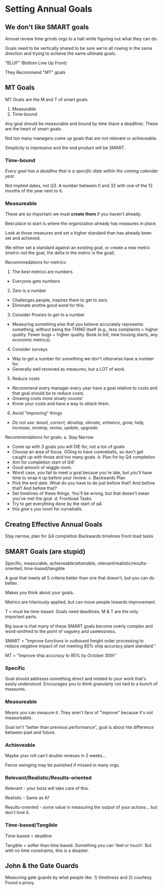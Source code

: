 # Setting Annual Goals

## We don't like SMART goals

Annual review time grinds orgs to a halt while figuring out what they can do. 

Goals need to be vertically shared to be sure we're all rowing in the same direction and trying to acheive the same ultimate goals.

"BLUF" (Bottom Line Up Front)

They Recommend "MT" goals

## MT Goals

MT Goals are the M and T of smart goals.

1. Measurable
2. Time-bound

Any goal should be measurable and bound by time (have a deadline). These are the heart of smart goals. 

Not too many managers come up goals that are not relevant or achieveable. 

Simplicity is impressive and the end product will be SMART. 

### Time-bound

*Every goal has a deadline that is a specific date within the coming calendar year.*

Not implied dates, not Q3. A number between 0 and 32 with one of the 12 months of the year next to it.

### Measureable

These are so important we must **create them** if you haven't already. 

Best place to start is where the organization already has measures in place. 

Look at those measures and set a higher standard than has already been set and achieved. 

We either set a standard against an existing goal, or create a new metric (metric not the goal, the delta in the metric is the goal). 

Recommnedations for metrics:
1. The best metrics are numbers
- Everyone gets numbers
2. Zero is a number
- Challenges people, inspires them to get to zero. 
- Eliminate anothe good word for this. 
3. Consider Proxies to get to a number
- Measuring something else that you believe accurately represents something, without being the THING itself (e.g., less complaints = higher quality. Fewer bugs = higher quality. Book to bill, new housng starts, any economic metrics).
4. Consider surveys
- Way to get a number for something we don't otherwise have a number for. 
- Generally well received as measures, but a LOT of work.
5. Reduce costs
- Recommend every manager every year have a goal relative to costs and that goal should be to reduce costs. 
- Growing costs more slowly counts!
- Know your costs and have a way to attack them.
6. Avoid "improving" things
- *Do not use: boost, correct, develop, elevate, enhance, grow, help, increase, revamp, revise, update, upgrade.*

Recommendations for goals: 
a. Stay Narrow
- Come up with 3 goals you will DIE for, not a ton of goals. 
- Choose an area of focus. GOing to have cureveballs, so don't get caught up with those and too many goals.
b. Plan for by Q4 completion
- Aim for completion start of Q4! 
- Good amount of wiggle room. 
- Worst case, you fail to meet a goal becaue you're late, but you'll have time to wrap it up before your review. 
c. Backwards Plan
- Pick the end date. What do you have to do just before that? And before that? And before that? 
- Set timelines of these things. You'll be wrong, but that doesn't mean you've met the goal. 
d. Frontload Tasks
- Try to get everything done by the start of q4.
- this give s you room for curveballs. 



## Creatng Effective Annual Goals

Stay narrow, plan for Q4 completion
Backwards timelines
Front load tasks 


## SMART Goals (are stupid)

Specific, measurable, achieveable/attainable, relevant/realistic/results-oriented, time-based/tangible

A goal that meets all 5 criteria better than one that doesn't, but you can do better. 

Makes you think about your goals. 

Metrics are hilariously applied, but can move people towards improvement. 

T = must be time-based. Goals need deadlines. M & T are the only important parts. 

Big issue is that many of these SMART goals become overly complex and word-smithed to the point of vaguery and uselessness. 

SMART = "Improve functions in outbound freight order processing to reduce negative impact of not meeting 80% ship accuracy plant standard."

MT = "Improve ship accuracy to 85% by October 30th"



### Specific

Goal should addresss something direct and related to your work that's easily understood. Encourages you to think granularly not tied to a bunch of measures.

### Measureable

Means you can measure it. They aren't fans of "improve" because it's not measureable. 

Goal isn't "better than previous performance", goal is about hte difference between past and future.

### Achieveable 

Maybe your roll can't double reveues in 2 weeks...

Fence swinging may be punished if missed in many orgs.

### Relevant/Realistic/Results-oriented

Relevant - your boss will take care of this.

Realistic - Same as A?

Results-oriented - some value in measuring the output of your actions... but don't love it.

### Time-based/Tangible 

Time-based = deadline

Tangible = softer than time based. Something you can 'feel or touch'. But with no time constraints, this is a disaster.



## John & the Gate Guards 

Measuring gate guards by what people like. 1) timeliness and 2) courtesy. Found a proxy. 
